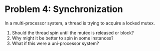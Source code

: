 # Problem 4: Synchronization

In a multi-processor system, a thread is trying to acquire a locked mutex.

1. Should the thread spin until the mutex is released or block?
2. Why might it be better to spin in some instances?
3. What if this were a uni-processor system?
